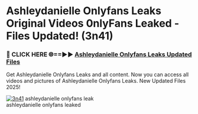 # Ashleydanielle Onlyfans Leaks Original Videos 0nlyFans Leaked - Files Updated! (3n41)

<h3>🔴 CLICK HERE 🌐==►► <a href="https://tinyurl.com/2jnfzry5" rel="nofollow">Ashleydanielle Onlyfans Leaks Updated Files</a></h3>

Get Ashleydanielle Onlyfans Leaks and all content. Now you can access all videos and pictures of Ashleydanielle Onlyfans Leaks. New Updated Files 2025!

[![3n41](https://i.imgur.com/GyGTBgg.gif)](https://tinyurl.com/2jnfzry5)
ashleydanielle onlyfans leak<br>
ashleydanielle onlyfans leaked